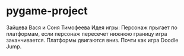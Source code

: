 # pygame-project
Зайцева Вася и Соня Тимофеева
Идея игры:
Персонаж прыгает по платформам, если персонаж пересечет нижнюю границу игра заканчивается. Платформы двигаются вниз. Почти как игра Doodle Jump.

